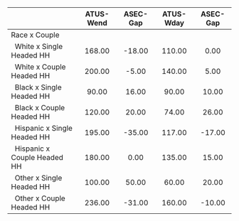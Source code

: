 
|                      |    ATUS-Wend |     ASEC-Gap |    ATUS-Wday |     ASEC-Gap |
| -------------------- | :----------: | :----------: | :----------: | :----------: |
| Race x Couple        |              |              |              |              |
| &nbsp;&nbsp;White x Single Headed HH |       168.00 |       -18.00 |       110.00 |         0.00 |
| &nbsp;&nbsp;White x Couple Headed HH |       200.00 |        -5.00 |       140.00 |         5.00 |
| &nbsp;&nbsp;Black x Single Headed HH |        90.00 |        16.00 |        90.00 |        10.00 |
| &nbsp;&nbsp;Black x Couple Headed HH |       120.00 |        20.00 |        74.00 |        26.00 |
| &nbsp;&nbsp;Hispanic x Single Headed HH |       195.00 |       -35.00 |       117.00 |       -17.00 |
| &nbsp;&nbsp;Hispanic x Couple Headed HH |       180.00 |         0.00 |       135.00 |        15.00 |
| &nbsp;&nbsp;Other x Single Headed HH |       100.00 |        50.00 |        60.00 |        20.00 |
| &nbsp;&nbsp;Other x Couple Headed HH |       236.00 |       -31.00 |       160.00 |       -10.00 |

